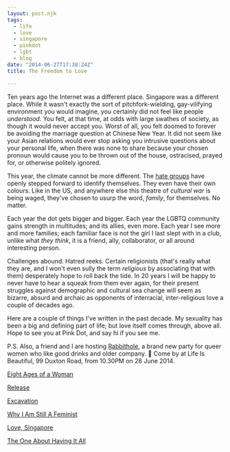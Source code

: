 ```yaml
---
layout: post.njk
tags:
  - life
  - love
  - singapore
  - pinkdot
  - lgbt
  - blog
date: "2014-06-27T17:38:24Z"
title: The Freedom to Love

---
```


Ten years ago the Internet was a different place. Singapore was a different place. While it wasn't exactly the sort of pitchfork-wielding, gay-vilifying environment you would imagine, you certainly did not feel like people *understood*. You felt, at that time, at odds with large swathes of society, as though it would never accept you. Worst of all, you felt doomed to forever be avoiding the marriage question at Chinese New Year. It did not seem like your Asian relations would ever stop asking you intrusive questions about your personal life, when there was none to share because your chosen pronoun would cause you to be thrown out of the house, ostracised, prayed for, or otherwise politely ignored.

This year, the climate cannot be more different. The [hate groups](http://www.channelnewsasia.com/news/singapore/police-issue-advisory-for/1208972.html) have openly stepped forward to identify themselves. They even have their own colours. Like in the US, and anywhere else this theatre of *cultural war* is being waged, they've chosen to usurp the word, *family*, for themselves. No matter.

Each year the dot gets bigger and bigger. Each year the LGBTQ community gains strength in multitudes; and its allies, even more. Each year I see more and more families; each familiar face is not the girl I last slept with in a club, unlike what *they think*, it is a friend, ally, collaborator, or all around interesting person.

Challenges abound. Hatred reeks. Certain religionists (that's really what they are, and I won't even sully the term _religious_ by associating that with them) desperately hope to roll back the tide. In 20 years I will be happy to never have to hear a squeak from them ever again, for their present struggles against demographic and cultural sea change will seem as bizarre, absurd and archaic as opponents of interracial, inter-religious love a couple of decades ago.

Here are a couple of things I've written in the past decade. My sexuality has been a big and defining part of life; but love itself comes through, above all. Hope to see you at Pink Dot, and say hi if you see me.

P.S. Also, a friend and I are hosting [Rabbithole](https://www.facebook.com/events/282343721944892/?ref=22), a brand new party for queer women who like good drinks and older company. 🙂 Come by at Life Is Beautiful, 99 Duxton Road, from 10.30PM on 28 June 2014.

[Eight Ages of a Woman](http://popagandhi.com/2005/01/the-eight-ages-of-a-woman/)

[Release](http://popagandhi.com/2005/03/release/)

[Excavation](http://popagandhi.com/2005/04/excavation/)

[Why I Am Still A Feminist](http://popagandhi.com/2006/03/why-i-am-still-a-feminist/)

[Love, Singapore](http://popagandhi.com/2013/08/love-singapore/)

[The One About Having It All](https://medium.com/@skinnylatte/the-one-about-having-it-all-8c995b098f41)
